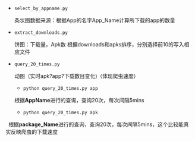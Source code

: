  - `select_by_appname.py` 
 
   条状图数据来源：根据App的名字App_Name计算所下载的app的数量
 
 - `extract_downloads.py`  
 
   饼图：下载量，Apk数
   根据downloads和apks排序，分别选择前10的写入相应文件

- `query_20_times.py`
 
  动图（实时apk?app?下载数目变化)（体现爬虫速度）
   
   - `python query_20_times.py app`
   
   根据**AppName**进行的查询，查询20次，每次间隔5mins
   
   - `python query_20_times.py apk`
   
   根据**package_Name**进行的查询，查询20次，每次间隔5mins，这个比较能真实反映爬虫的下载速度
   
 

